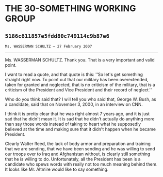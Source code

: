 # THE 30-SOMETHING WORKING GROUP
## `5186c611857e5fdd80c749114c9b87e6`
`Ms. WASSERMAN SCHULTZ — 27 February 2007`

---


Ms. WASSERMAN SCHULTZ. Thank you. That is a very important and valid 
point.

I want to read a quote, and that quote is this: ''So let's get 
something straight right now. To point out that our military has been 
overextended, taken for granted and neglected, that is no criticism of 
the military, that is a criticism of the President and Vice President 
and their record of neglect.''

Who do you think said that? I will tell you who said that, George W. 
Bush, as a candidate, said that on November 3, 2000, in an interview on 
CNN.

I think it is pretty clear that he was right almost 7 years ago, and 
it is just sad that he didn't mean it. It is sad that he didn't 
actually do anything more than say those words instead of taking to 
heart what he supposedly believed at the time and making sure that it 
didn't happen when he became President.

Clearly Walter Reed, the lack of body armor and preparation and 
training that we are sending, that we have been sending and he was 
willing to send our troops over to Iraq and Afghanistan without, is 
clearly still something that he is willing to do. Unfortunately, all 
the President has been is a candidate who spews words with really not 
too much meaning behind them. It looks like Mr. Altmire would like to 
say something.